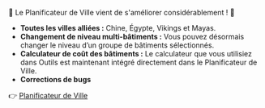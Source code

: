 🌟 Le Planificateur de Ville vient de s'améliorer considérablement ! 🌟

- **Toutes les villes alliées :** Chine, Égypte, Vikings et Mayas.
- **Changement de niveau multi-bâtiments :** Vous pouvez désormais changer le niveau d’un groupe de bâtiments sélectionnés.
- **Calculateur de coût des bâtiments :** Le calculateur que vous utilisiez dans Outils est maintenant intégré directement dans le Planificateur de Ville.
- **Corrections de bugs**

👉 [Planificateur de Ville](https://forgeofgames.com/city-planner)
